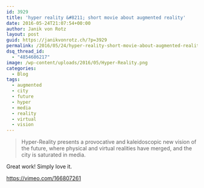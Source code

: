 ```yaml
---
id: 3929
title: 'hyper reality &#8211; short movie about augmented reality'
date: 2016-05-24T21:07:54+00:00
author: Janik von Rotz
layout: post
guid: https://janikvonrotz.ch/?p=3929
permalink: /2016/05/24/hyper-reality-short-movie-about-augmented-reality/
dsq_thread_id:
  - "4854686217"
image: /wp-content/uploads/2016/05/Hyper-Reality.png
categories:
  - Blog
tags:
  - augmented
  - city
  - future
  - hyper
  - media
  - reality
  - virtual
  - vision
---
```

> Hyper-Reality presents a provocative and kaleidoscopic new vision of the future, where physical and virtual realities have merged, and the city is saturated in media.

Great work! Simply love it.

https://vimeo.com/166807261